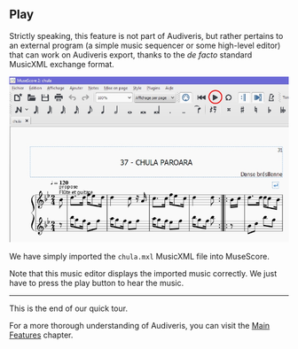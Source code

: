 ---
---
## Play

Strictly speaking, this feature is not part of Audiveris, but rather pertains to an external program
(a simple music sequencer or some high-level editor) that can work on Audiveris export,
thanks to the _de facto_ standard MusicXML exchange format.

![](../assets/play_musescore.png)

We have simply imported the `chula.mxl` MusicXML file into MuseScore.

Note that this music editor displays the imported music correctly.
We just have to press the play button to hear the music.

<hr>

This is the end of our quick tour.

For a more thorough understanding of Audiveris, you can visit the [Main Features](../main/README.md)
chapter.
